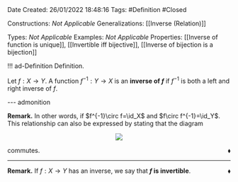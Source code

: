 <br />
<br />

Date Created: 26/01/2022 18:48:16
Tags: #Definition #Closed 

Constructions: _Not Applicable_
Generalizations: [[Inverse (Relation)]]

Types: _Not Applicable_
Examples: _Not Applicable_ 
Properties: [[Inverse of function is unique]], [[Invertible iff bijective]], [[Inverse of bijection is a bijection]]

!!! ad-Definition Definition.

Let $f:X\to Y$. A function $f^{-1}:Y\to X$ is an **inverse of $f$** if $f^{-1}$ is both a left and right inverse of $f$.

--- admonition

**Remark.** In other words, if $f^{-1}\circ f=\id_X$ and $f\circ f^{-1}=\id_Y$. This relationship can also be expressed by stating that the diagram
<center><img src="https://i.upmath.me/svg/%0A%5Cdefinecolor%7BtextColor%7D%7Brgb%7D%7B0.973%2C%200.973%2C%201%7D%0A%5Cdefinecolor%7BbgColor%7D%7Brgb%7D%7B0.3%2C%200.3%2C%200.3%7D%0A%5Cbegin%7Btikzcd%7D%5Bcolor%20%3D%20textColor%5D%0AX%20%5Carrow%5Br%2C%20%22f%22%5D%20%5Carrow%5Brd%2C%20%22%5Coperatorname%7Bid%7D_X%22'%2C%20bend%20right%5D%20%26%20Y%20%5Carrow%5Brd%2C%20%22%5Coperatorname%7Bid%7D_Y%22%2C%20bend%20left%5D%20%5Carrow%5Bd%2C%20%22f%5E%7B-1%7D%22%5D%20%26%20%20%20%5C%5C%0A%20%20%20%20%20%20%20%20%20%20%20%20%20%20%20%20%20%20%20%20%20%20%20%20%20%20%20%20%20%20%20%20%20%20%20%20%20%20%20%20%20%20%20%20%20%20%20%20%20%20%20%20%20%20%20%20%20%20%20%20%20%20%20%20%26%20X%20%5Carrow%5Br%2C%20%22f%22'%5D%20%20%20%20%20%20%20%20%20%20%20%20%20%20%20%20%20%20%20%20%20%20%20%20%20%20%20%20%20%20%20%20%20%20%20%20%20%20%20%20%20%20%20%20%20%20%20%20%20%20%26%20Y%0A%5Cend%7Btikzcd%7D%0A"/></center>

commutes.<span style="float:right;">$\blacklozenge$</span>

---

**Remark.** If $f:X\to Y$ has an inverse, we say that **$f$ is invertible**.<span style="float:right;">$\blacklozenge$</span>
